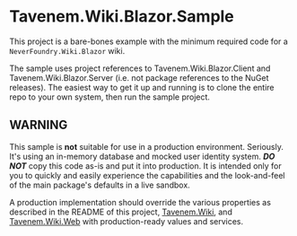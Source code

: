 Tavenem.Wiki.Blazor.Sample
==

This project is a bare-bones example with the minimum required code for a `NeverFoundry.Wiki.Blazor`
wiki.

The sample uses project references to Tavenem.Wiki.Blazor.Client and Tavenem.Wiki.Blazor.Server (i.e. not package references to the NuGet
releases). The easiest way to get it up and running is to clone the entire repo to your own system,
then run the sample project.

## WARNING
This sample is **not** suitable for use in a production environment. Seriously. It's using an
in-memory database and mocked user identity system. ***DO NOT*** copy this code as-is and put it
into production. It is intended only for you to quickly and easily experience the capabilities and
the look-and-feel of the main package's defaults in a live sandbox.

A production implementation should override the various properties as described in the README of
this project, [Tavenem.Wiki](https://github.com/Tavenem/Wiki), and
[Tavenem.Wiki.Web](https://github.com/Tavenem/Wiki.Web) with production-ready values and services.